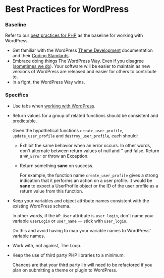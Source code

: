 # Best Practices for WordPress

### Baseline

Refer to our [best practices for PHP](/style-guides/code/php.md) as the baseline for working with WordPress.

- Get familiar with the WordPress [Theme Development](http://codex.wordpress.org/Theme_Development) documentation and their [Coding Standards](http://codex.wordpress.org/WordPress_Coding_Standards).
- Embrace doing things The WordPress Way. Even if you disagree ([sometimes we do](http://nerds.investigativenewsnetwork.org/2014/10/02/spaces-or-tabs-which-will-you-choose/)). Your software will be easier to maintain as new versions of WordPress are released and easier for others to contribute to.
- In a fight, the WordPress Way wins.

### Specifics

- Use tabs when [working with WordPress](http://make.wordpress.org/core/handbook/coding-standards/php/#indentation).

- Return values for a group of related functions should be consistent and predictable.

    Given the hypothetical functions `create_user_profile`, `update_user_profile` and `destroy_user_profile`, each should:

    - Exhibit the same behavior when an error occurs. In other words, don't alternate between return values of null and '' and false. Return a `WP_Error` or throw an Exception.

    - Return something **sane** on success.

        For example, the function name `create_user_profile` gives a strong indication that it performs an action on a user profile. It would be **sane** to expect a UserProfile object or the ID of the user profile as a return value from this function.

- Keep your variables and object attribute names consistent with the existing WordPress schema.

    In other words, if the `WP_User` attribute is `user_login`, don't name your variable `userLogin` or `user_name` — stick with `user_login`.

    Do this and avoid having to map your variable names to WordPress' variable names.

- Work with, not against, The Loop.

- Keep the use of third party PHP libraries to a minimum.

    Chances are that your third party lib will need to be refactored if you plan on submitting a theme or plugin to WordPress.
